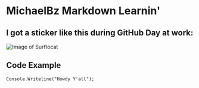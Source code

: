 # MichaelBz Markdown Learnin'
## I got a sticker like this during GitHub Day at work:
![Image of Surftocat](https://octodex.github.com/images/surftocat.png)
## Code Example
```
Console.Writeline("Howdy Y'all");
```
